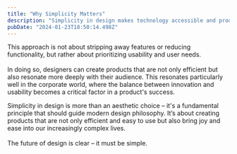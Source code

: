 ```yaml
---
title: "Why Simplicity Matters"
description: "Simplicity in design makes technology accessible and products intuitive, focusing on user needs and usability. "
pubDate: "2024-01-23T18:50:14.498Z"
---
```


This approach is not about stripping away features or reducing functionality, but rather about prioritizing usability and user needs.\
\
In doing so, designers can create products that are not only efficient but also resonate more deeply with their audience. This resonates particularly well in the corporate world, where the balance between innovation and usability becomes a critical factor in a product's success.

Simplicity in design is more than an aesthetic choice – it's a fundamental principle that should guide modern design philosophy. It’s about creating products that are not only efficient and easy to use but also bring joy and ease into our increasingly complex lives.\
\
The future of design is clear – it must be simple.
